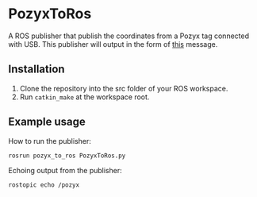 # PozyxToRos
A ROS publisher that publish the coordinates from a Pozyx tag connected with USB. This publisher will output in the form of [this](http://docs.ros.org/en/noetic/api/geometry_msgs/html/msg/Vector3.html) message.

## Installation 
1. Clone the repository into the src folder of your ROS workspace. 
2. Run `catkin_make` at the workspace root.

## Example usage

How to run the publisher:
```bash
rosrun pozyx_to_ros PozyxToRos.py
```

Echoing output from the publisher: 
```bash
rostopic echo /pozyx
````
